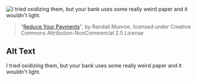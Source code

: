 ![I tried oxidizing them, but your bank uses some really weird paper and it wouldn't light.](https://imgs.xkcd.com/comics/reduce_your_payments.png)
> "[Reduce Your Payments](https://xkcd.com/1426/)", by Randall Munroe, licensed under Creative Commons Attribution-NonCommercial 2.5 License

## Alt Text
I tried oxidizing them, but your bank uses some really weird paper and it wouldn't light.
